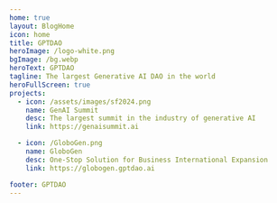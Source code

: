 ```yaml
---
home: true
layout: BlogHome
icon: home
title: GPTDAO
heroImage: /logo-white.png
bgImage: /bg.webp
heroText: GPTDAO
tagline: The largest Generative AI DAO in the world
heroFullScreen: true
projects:
  - icon: /assets/images/sf2024.png
    name: GenAI Summit
    desc: The largest summit in the industry of generative AI
    link: https://genaisummit.ai

  - icon: /GloboGen.png
    name: GloboGen
    desc: One-Stop Solution for Business International Expansion
    link: https://globogen.gptdao.ai

footer: GPTDAO
---
```

